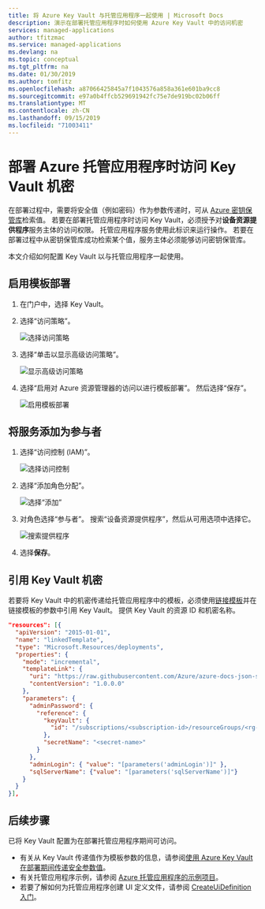 ```yaml
---
title: 将 Azure Key Vault 与托管应用程序一起使用 | Microsoft Docs
description: 演示在部署托管应用程序时如何使用 Azure Key Vault 中的访问机密
services: managed-applications
author: tfitzmac
ms.service: managed-applications
ms.devlang: na
ms.topic: conceptual
ms.tgt_pltfrm: na
ms.date: 01/30/2019
ms.author: tomfitz
ms.openlocfilehash: a87066425845a7f1043576a858a361e601ba9cc8
ms.sourcegitcommit: e97a0b4ffcb529691942fc75e7de919bc02b06ff
ms.translationtype: MT
ms.contentlocale: zh-CN
ms.lasthandoff: 09/15/2019
ms.locfileid: "71003411"
---
```

# <a name="access-key-vault-secret-when-deploying-azure-managed-applications"></a>部署 Azure 托管应用程序时访问 Key Vault 机密

在部署过程中，需要将安全值（例如密码）作为参数传递时，可从 [Azure 密钥保管库](../key-vault/key-vault-overview.md)检索值。 若要在部署托管应用程序时访问 Key Vault，必须授予对**设备资源提供程序**服务主体的访问权限。 托管应用程序服务使用此标识来运行操作。 若要在部署过程中从密钥保管库成功检索某个值，服务主体必须能够访问密钥保管库。

本文介绍如何配置 Key Vault 以与托管应用程序一起使用。

## <a name="enable-template-deployment"></a>启用模板部署

1. 在门户中，选择 Key Vault。

1. 选择“访问策略”。   

   ![选择访问策略](./media/key-vault-access/select-access-policies.png)

1. 选择“单击以显示高级访问策略”。

   ![显示高级访问策略](./media/key-vault-access/advanced.png)

1. 选择“启用对 Azure 资源管理器的访问以进行模板部署”。 然后选择“保存”。

   ![启用模板部署](./media/key-vault-access/enable-template.png)

## <a name="add-service-as-contributor"></a>将服务添加为参与者

1. 选择“访问控制 (IAM)”。

   ![选择访问控制](./media/key-vault-access/access-control.png)

1. 选择“添加角色分配”。

   ![选择“添加”](./media/key-vault-access/add-access-control.png)

1. 对角色选择“参与者”。 搜索“设备资源提供程序”，然后从可用选项中选择它。

   ![搜索提供程序](./media/key-vault-access/search-provider.png)

1. 选择**保存**。

## <a name="reference-key-vault-secret"></a>引用 Key Vault 机密

若要将 Key Vault 中的机密传递给托管应用程序中的模板，必须使用[链接模板](../azure-resource-manager/resource-group-linked-templates.md)并在链接模板的参数中引用 Key Vault。 提供 Key Vault 的资源 ID 和机密名称。

```json
"resources": [{
  "apiVersion": "2015-01-01",
  "name": "linkedTemplate",
  "type": "Microsoft.Resources/deployments",
  "properties": {
    "mode": "incremental",
    "templateLink": {
      "uri": "https://raw.githubusercontent.com/Azure/azure-docs-json-samples/master/azure-resource-manager/keyvaultparameter/sqlserver.json",
      "contentVersion": "1.0.0.0"
    },
    "parameters": {
      "adminPassword": {
        "reference": {
          "keyVault": {
            "id": "/subscriptions/<subscription-id>/resourceGroups/<rg-name>/providers/Microsoft.KeyVault/vaults/<key-vault-name>"
          },
          "secretName": "<secret-name>"
        }
      },
      "adminLogin": { "value": "[parameters('adminLogin')]" },
      "sqlServerName": {"value": "[parameters('sqlServerName')]"}
    }
  }
}],
```

## <a name="next-steps"></a>后续步骤

已将 Key Vault 配置为在部署托管应用程序期间可访问。

* 有关从 Key Vault 传递值作为模板参数的信息，请参阅[使用 Azure Key Vault 在部署期间传递安全参数值](../azure-resource-manager/resource-manager-keyvault-parameter.md)。
* 有关托管应用程序示例，请参阅 [Azure 托管应用程序的示例项目](sample-projects.md)。
* 若要了解如何为托管应用程序创建 UI 定义文件，请参阅 [CreateUiDefinition 入门](create-uidefinition-overview.md)。